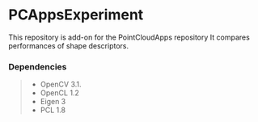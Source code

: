 # PCAppsExperiment
This repository is add-on for the PointCloudApps repository
It compares performances of shape descriptors.
### Dependencies
> - OpenCV 3.1.
> - OpenCL 1.2
> - Eigen 3
> - PCL 1.8

